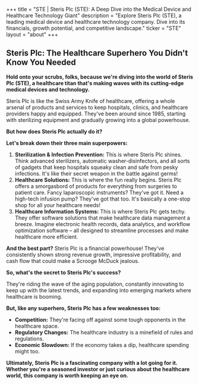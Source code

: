 +++
title = "STE |  Steris Plc (STE): A Deep Dive into the Medical Device and Healthcare Technology Giant"
description = "Explore Steris Plc (STE), a leading medical device and healthcare technology company. Dive into its financials, growth potential, and competitive landscape."
ticker = "STE"
layout = "about"
+++

        


## Steris Plc: The Healthcare Superhero You Didn't Know You Needed

**Hold onto your scrubs, folks, because we're diving into the world of Steris Plc (STE), a healthcare titan that's making waves with its cutting-edge medical devices and technology.**

Steris Plc is like the Swiss Army Knife of healthcare, offering a whole arsenal of products and services to keep hospitals, clinics, and healthcare providers happy and equipped. They've been around since 1985, starting with sterilizing equipment and gradually growing into a global powerhouse.

**But how does Steris Plc actually do it?**

**Let's break down their three main superpowers:**

1. **Sterilization & Infection Prevention:** This is where Steris Plc shines.  Think advanced sterilizers, automatic washer-disinfectors, and all sorts of gadgets that keep hospitals squeaky clean and safe from pesky infections. It's like their secret weapon in the battle against germs!
2. **Healthcare Solutions:** This is where the fun really begins. Steris Plc offers a smorgasbord of products for everything from surgeries to patient care.  Fancy laparoscopic instruments? They've got it.  Need a high-tech infusion pump? They've got that too.  It's basically a one-stop shop for all your healthcare needs!
3. **Healthcare Information Systems:** This is where Steris Plc gets techy.  They offer software solutions that make healthcare data management a breeze. Imagine electronic health records, data analytics, and workflow optimization software – all designed to streamline processes and make healthcare more efficient.

**And the best part?** Steris Plc is a financial powerhouse! They've consistently shown strong revenue growth, impressive profitability, and cash flow that could make a Scrooge McDuck jealous.

**So, what's the secret to Steris Plc's success?**

They're riding the wave of the aging population, constantly innovating to keep up with the latest trends, and expanding into emerging markets where healthcare is booming.

**But, like any superhero, Steris Plc has a few weaknesses too:**

* **Competition:** They're facing off against some tough opponents in the healthcare space.
* **Regulatory Changes:** The healthcare industry is a minefield of rules and regulations.
* **Economic Slowdown:**  If the economy takes a dip, healthcare spending might too. 

**Ultimately, Steris Plc is a fascinating company with a lot going for it.  Whether you're a seasoned investor or just curious about the healthcare world, this company is worth keeping an eye on.** 

        